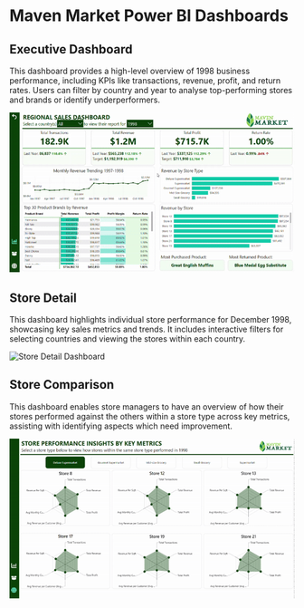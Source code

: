 # Maven Market Power BI Dashboards

## Executive Dashboard

This dashboard provides a high-level overview of 1998 business performance, including KPIs like transactions, revenue, profit, and return rates. Users can filter by country and year to analyse top-performing stores and brands or identify underperformers.

![Executive Dashboard](/images%20&%20gifs/ExecutiveDashboard_GIF.gif)

## Store Detail

This dashboard highlights individual store performance for December 1998, showcasing key sales metrics and trends. It includes interactive filters for selecting countries and viewing the stores within each country.

![Store Detail Dashboard](/images%20&%20gifs/StoreDetail_GIF.gif)

## Store Comparison 

This dashboard enables store managers to have an overview of how their stores performed against the others within a store type across key metrics, assisting with identifying aspects which need improvement.

![Store Comparison Dashboard](/images%20&%20gifs/StorePerformance_GIF.gif)